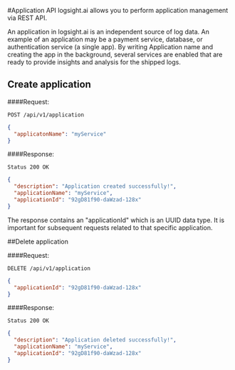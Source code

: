 #Application API
logsight.ai allows you to perform application management via REST API.

An application in logsight.ai is an independent source of log data. An example of an application may be a payment service, database, or authentication service (a single app).
By writing Application name and creating the app in the background, several services are enabled that are ready to provide insights and analysis for the shipped logs.


## Create application

####Request:
```
POST /api/v1/application
```
```json
{
  "applicatonName": "myService"
}
```

####Response:
```
Status 200 OK
```
```json
{
  "description": "Application created successfully!", 
  "applicationName": "myService",
  "applicationId": "92gD81f90-daWzad-128x"
}
```
The response contains an "applicationId" which is an UUID data type. It is important for subsequent requests related to that specific application.

##Delete application

####Request:
```
DELETE /api/v1/application
```
```json
{
  "applicationId": "92gD81f90-daWzad-128x"
}
```

####Response:
```
Status 200 OK
```
```json
{
  "description": "Application deleted successfully!", 
  "applicationName": "myService",
  "applicationId": "92gD81f90-daWzad-128x"
}
```




